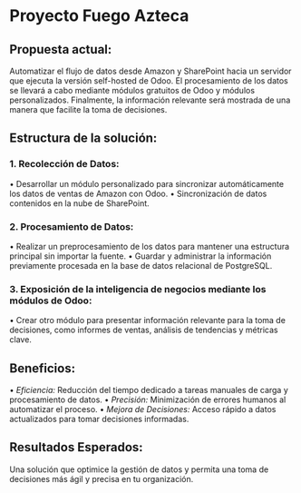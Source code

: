 # Proyecto Fuego Azteca

## Propuesta actual:
Automatizar el flujo de datos desde Amazon y SharePoint hacia un servidor que ejecuta la versión self-hosted de Odoo. El procesamiento de los datos se llevará a cabo mediante módulos gratuitos de Odoo y módulos personalizados. Finalmente, la información relevante será mostrada de una manera que facilite la toma de decisiones.

## Estructura de la solución:

### 1. Recolección de Datos:

•⁠  ⁠Desarrollar un módulo personalizado para sincronizar automáticamente los datos de ventas de Amazon con Odoo.
•⁠  ⁠Sincronización de datos contenidos en la nube de SharePoint.

### 2. Procesamiento de Datos:

•⁠  ⁠Realizar un preprocesamiento de los datos para mantener una estructura principal sin importar la fuente.
•⁠  ⁠Guardar y administrar la información previamente procesada en la base de datos relacional de PostgreSQL.

### 3. Exposición de la inteligencia de negocios mediante los módulos de Odoo:

•⁠  ⁠Crear otro módulo para presentar información relevante para la toma de decisiones, como informes de ventas, análisis de tendencias y métricas clave.

## Beneficios:

•⁠  ⁠*Eficiencia:* Reducción del tiempo dedicado a tareas manuales de carga y procesamiento de datos.
•⁠  ⁠*Precisión:* Minimización de errores humanos al automatizar el proceso.
•⁠  ⁠*Mejora de Decisiones:* Acceso rápido a datos actualizados para tomar decisiones informadas.

## Resultados Esperados:
Una solución que optimice la gestión de datos y permita una toma de decisiones más ágil y precisa en tu organización.
